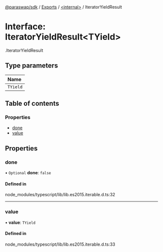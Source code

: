 [@paraswap/sdk](../README.md) / [Exports](../modules.md) / [<internal\>](../modules/internal_.md) / IteratorYieldResult

# Interface: IteratorYieldResult<TYield\>

[<internal>](../modules/internal_.md).IteratorYieldResult

## Type parameters

| Name |
| :------ |
| `TYield` |

## Table of contents

### Properties

- [done](internal_.IteratorYieldResult.md#done)
- [value](internal_.IteratorYieldResult.md#value)

## Properties

### done

• `Optional` **done**: ``false``

#### Defined in

node_modules/typescript/lib/lib.es2015.iterable.d.ts:32

___

### value

• **value**: `TYield`

#### Defined in

node_modules/typescript/lib/lib.es2015.iterable.d.ts:33
